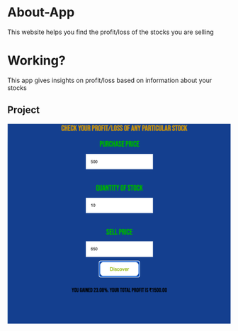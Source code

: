 # About-App

This website helps you find the profit/loss of the stocks you are selling

# Working?
This app gives insights on profit/loss based on information about your stocks

## Project
![Project](https://github.com/yashgupta18/stocks/blob/main/stocks.png)
